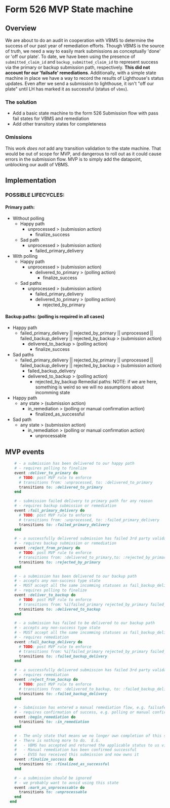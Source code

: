 # Form 526 MVP State machine
## Overview

We are about to do an audit in cooperation with VBMS to determine the success of our past year of remediation efforts.  Though VBMS is the source of truth, we need a way to easily mark submissions as conceptually 'done' or 'off our plate'.  To date, we have been using the presence of `submitted_claim_id` and `backup_submitted_claim_id` to represent success via the primary or backup submission path, respectively.  **This did not account for our 'failsafe' remediations**. Additionally, with a simple state machine in place we have a way to record the results of Lighthouse's status updates. Even after we send a submission to lighthouse, it isn't "off our plate" until LH has marked it as successful (status of `vbms`).

### The solution
- Add a basic state machine to the form 526 Submission flow with pass fail states for VBMS and remediation
- Add other transitory states for completeness

### Omissions
This work *does not* add any transition validation to the state machine.  That would be out of scope for MVP, and dangerous to roll out as it could cause errors in the submission flow.  MVP is to simply add the datapoint, unblocking our audit of VBMS.

## Implementation
### POSSIBLE LIFECYCLES:
  
#### Primary path:
  - Without polling
    - Happy path
      - unprocessed > (submission action)
        - finalize_success
    - Sad path
      - unprocessed > (submission action)
        - failed_primary_delivery
  - With polling
    - Happy path
      - unprocessed > (submission action)
        - delivered_to_primary > (polling action)
          - finalize_success
    - Sad paths
      - unprocessed > (submission action)
        - failed_primary_delivery
        - delivered_to_primary > (polling action)
          - rejected_by_primary
#### Backup paths: (polling is required in all cases)
  - Happy path
    - failed_primary_delivery || rejected_by_primary || unprocessed || failed_backup_delivery || rejected_by_backup > (submission action)
      - delivered_to_backup > (polling action)
        - finalize_success
  - Sad paths
    - failed_primary_delivery || rejected_by_primary || unprocessed || failed_backup_delivery || rejected_by_backup > (submission action)
      - failed_backup_delivery
      - delivered_to_backup > (polling action)
        - rejected_by_backup
Remedial paths:
  NOTE: if we are here, something is weird so we will no assumptions about incomming state
  - Happy path
    - any state > (submission action)
      - in_remediation > (polling or manual confirmation action)
        - finalized_as_successful
  - Sad path
    - any state > (submission action)
      - in_remediation > (polling or manual confirmation action)
        - unprocessable


## MVP events

```ruby
    # - a submission has been delivered to our happy path
    # - requires polling to finalize
    event :deliver_to_primary do
      # TODO: post MVP rule to enforce
      # transitions from: :unprocessed, to: :delivered_to_primary
      transitions to: :delivered_to_primary
    end

    # - submission failed delivery to primary path for any reason
    # - requires backup submission or remediation
    event :fail_primary_delivery do
      # TODO: post MVP rule to enforce
      # transitions from: :unprocessed, to: :failed_primary_delivery
      transitions to: :failed_primary_delivery
    end

    # - a successfully delivered submission has failed 3rd party validations on primary path
    # - requires backup submission or remediation
    event :reject_from_primary do
      # TODO: post MVP rule to enforce
      # transitions from: :delivered_to_primary,to: :rejected_by_primary
      transitions to: :rejected_by_primary
    end

    # - a submission has been delivered to our backup path
    # - accepts any non-success type state
    # - MUST accept all the same incomming statuses as fail_backup_delivery
    # - requires polling to finalize
    event :deliver_to_backup do
      # TODO: post MVP rule to enforce
      # transitions from: %i[failed_primary rejected_by_primary failed_backup_delivery], to: :delivered_to_backup
      transitions to: :delivered_to_backup
    end

    # - a submission has failed to be delivered to our backup path
    # - accepts any non-success type state
    # - MUST accept all the same incomming statuses as fail_backup_delivery
    # - requires remediation
    event :fail_backup_delivery do
      # TODO: post MVP rule to enforce
      # transitions from: %i[failed_primary rejected_by_primary failed_backup_delivery], to: :failed_backup_delivery
      transitions to: :failed_backup_delivery
    end

    # - a successfully delivered submission has failed 3rd party validations on backup path
    # - requires remediation
    event :reject_from_backup do
      # TODO: post MVP rule to enforce
      # transitions from: :delivered_to_backup, to: :failed_backup_delivery
      transitions to: :failed_backup_delivery
    end

    # - Submission has entered a manual remediation flow, e.g. failsafe, paper submission
    # - requires confirmation of success, e.g. polling or manual confirmation via audit
    event :begin_remediation do
      transitions to: :in_remediation
    end

    # - The only state that means we no longer own completion of this submission
    # - There is nothing more to do.  E.G.
    #   - VBMS has accepted and returned the applicable status to us via LH
    #   - Manual remediation has been confirmed successful
    #   - EVSS has received this submission and now owns it
    event :finalize_success do
      transitions to: :finalized_as_successful
    end

    # - a submission should be ignored
    # - we probably want to avoid using this state
    event :mark_as_unprocessable do
      transitions to: :unprocessable
    end
  end
```
